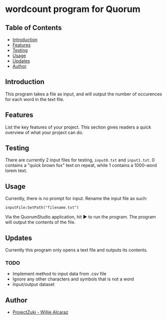 # wordcount program for Quorum

## Table of Contents

- [Introduction](#introduction)
- [Features](#features)
- [Testing](#testing)
- [Usage](#usage)
- [Updates](#updates)
- [Author](#author)

## Introduction

This program takes a file as input, and will output the number of occurences for each word in the text file.

## Features

List the key features of your project. This section gives readers a quick overview of what your project can do.

## Testing

There are currently 2 input files for testing, `input0.txt` and `input1.txt`. 0 contains a "quick brown fox" text on repeat, while 1 contains a 1000-word lorem text.

## Usage

Currently, there is no prompt for input. Rename the input file as such:
```quorum
inputFile:SetPath("filename.txt")
```
Via the QuorumStudio application, hit ▶ to run the program.
The program will output the contents of the file.

## Updates

Currently this program only opens a text file and outputs its contents.
### TODO
- Implement method to input data from .csv file
- Ignore any other characters and symbols that is not a word
- Input/output dataset 

## Author

- [ProjectZuki - Willie Alcaraz](https://github.com/ProjectZuki)